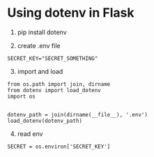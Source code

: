 # Using dotenv in Flask

1. pip install dotenv

2. create .env file

```
SECRET_KEY="SECRET_SOMETHING"
```

3. import and load

```
from os.path import join, dirname
from dotenv import load_dotenv
import os


dotenv_path = join(dirname(__file__), '.env')
load_dotenv(dotenv_path)
```

4. read env

```
SECRET = os.environ['SECRET_KEY']
```
